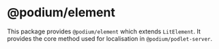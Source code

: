# @podium/element

This package provides `@podium/element` which extends `LitElement`. It provides the core method used for localisation in `@podium/podlet-server`.
